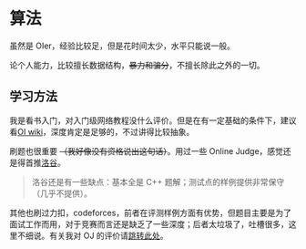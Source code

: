 # 算法
虽然是 OIer，经验比较足，但是花时间太少，水平只能说一般。

论个人能力，比较擅长数据结构，~~暴力和骗分~~，不擅长除此之外的一切。
## 学习方法
我是看书入门，对入门级网络教程没什么评价。但是在有一定基础的条件下，建议看[OI wiki](https://oi.wiki/)，深度肯定是足够的，不过讲得比较抽象。

刷题也很重要 ~~（我好像没有资格说出这句话）~~。用过一些 Online Judge，感觉还是得首推[洛谷](https://www.luogu.com.cn/)。

> 洛谷还是有一些缺点：基本全是 C++ 题解；测试点的样例提供非常保守（几乎不提供）。

其他也刷过力扣，codeforces，前者在评测样例方面有优势，但题目主要是为了面试工作而用，对于竞赛而言还是缺乏了一些深度；后者太垃圾了，吐槽很多，这里不细说。有关我对 OJ 的评价请[跳转此处](../gossip/hope.md#对算法竞赛-oj-contest的希望)。